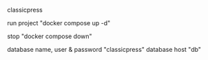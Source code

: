 classicpress

run project
"docker compose up -d"

stop
"docker compose down"

database name, user & password
"classicpress"
database host
"db"
